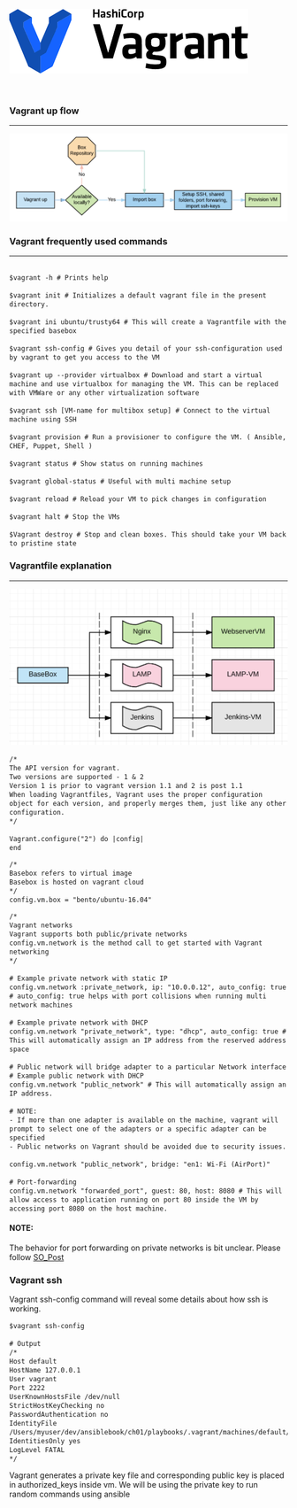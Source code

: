 ![alt text](/images/vagrant_image.png)

<br />


### Vagrant up flow 
---
![alt text](/images/vagrantup-flow.png)
<br />


### Vagrant frequently used commands 
---
```shell

$vagrant -h # Prints help 

$vagrant init # Initializes a default vagrant file in the present directory. 

$vagrant ini ubuntu/trusty64 # This will create a Vagrantfile with the specified basebox

$vagrant ssh-config # Gives you detail of your ssh-configuration used by vagrant to get you access to the VM

$vagrant up --provider virtualbox # Download and start a virtual machine and use virtualbox for managing the VM. This can be replaced with VMWare or any other virtualization software

$vagrant ssh [VM-name for multibox setup] # Connect to the virtual machine using SSH 

$vagrant provision # Run a provisioner to configure the VM. ( Ansible, CHEF, Puppet, Shell ) 

$vagrant status # Show status on running machines 

$vagrant global-status # Useful with multi machine setup

$vagrant reload # Reload your VM to pick changes in configuration

$vagrant halt # Stop the VMs 

$Vagrant destroy # Stop and clean boxes. This should take your VM back to pristine state

```

### Vagrantfile explanation
---
![alt text](/images/vagrantfile-flow.png)
<br />

```shell
/* 
The API version for vagrant. 
Two versions are supported - 1 & 2
Version 1 is prior to vagrant version 1.1 and 2 is post 1.1 
When loading Vagrantfiles, Vagrant uses the proper configuration object for each version, and properly merges them, just like any other configuration.
*/

Vagrant.configure("2") do |config|
end
```

```shell
/*
Basebox refers to virtual image 
Basebox is hosted on vagrant cloud 
*/
config.vm.box = "bento/ubuntu-16.04"

```

```shell
/* 
Vagrant networks
Vagrant supports both public/private networks
config.vm.network is the method call to get started with Vagrant networking 
*/

# Example private network with static IP 
config.vm.network :private_network, ip: "10.0.0.12", auto_config: true # auto_config: true helps with port collisions when running multi network machines

# Example private network with DHCP
config.vm.network "private_network", type: "dhcp", auto_config: true # This will automatically assign an IP address from the reserved address space

# Public network will bridge adapter to a particular Network interface
# Example public network with DHCP 
config.vm.network "public_network" # This will automatically assign an IP address. 

# NOTE: 
- If more than one adapter is available on the machine, vagrant will prompt to select one of the adapters or a specific adapter can be specified
- Public networks on Vagrant should be avoided due to security issues. 

config.vm.network "public_network", bridge: "en1: Wi-Fi (AirPort)"

# Port-forwarding 
config.vm.network "forwarded_port", guest: 80, host: 8080 # This will allow access to application running on port 80 inside the VM by accessing port 8080 on the host machine. 
```
#### NOTE:
The behavior for port forwarding on private networks is bit unclear. Please follow [SO_Post](https://stackoverflow.com/questions/45533628/vagrant-unable-to-reach-nginx-via-private-ip)

### Vagrant ssh

Vagrant ssh-config command will reveal some details about how ssh is working. 

```shell
$vagrant ssh-config

# Output
/*
Host default
HostName 127.0.0.1
User vagrant
Port 2222
UserKnownHostsFile /dev/null
StrictHostKeyChecking no
PasswordAuthentication no
IdentityFile /Users/myuser/dev/ansiblebook/ch01/playbooks/.vagrant/machines/default/virtualbox/private_key
IdentitiesOnly yes
LogLevel FATAL
*/
```

Vagrant generates a private key file and corresponding public key is placed in authorized_keys inside vm. We will be using the private key to run random commands using ansible

